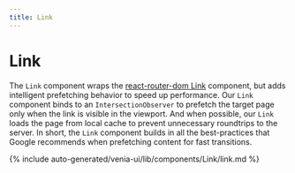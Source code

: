 ```yaml
---
title: Link
---
```


# Link

The `Link` component wraps the [react-router-dom Link](https://knowbody.github.io/react-router-docs/api/Link.html) component, but adds intelligent prefetching behavior to speed up performance. Our `Link` component binds to an `IntersectionObserver` to prefetch the target page only when the link is visible in the viewport. And when possible, our `Link` loads the page from local cache to prevent unnecessary roundtrips to the server. In short, the `Link` component builds in all the best-practices that Google recommends when prefetching content for fast transitions.

<!--
The reference doc content is generated automatically from the source code.
To update this section, update the doc blocks in the source code
-->

{% include auto-generated/venia-ui/lib/components/Link/link.md %}
